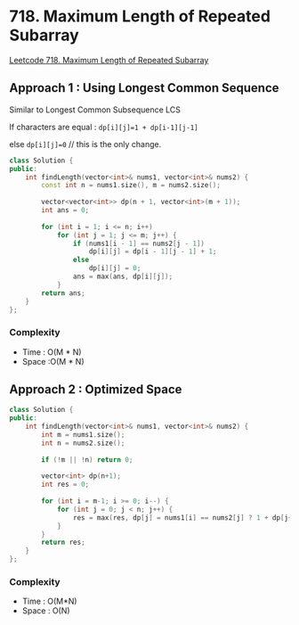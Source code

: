 # 718. Maximum Length of Repeated Subarray
[Leetcode 718. Maximum Length of Repeated Subarray](https://leetcode.com/problems/maximum-length-of-repeated-subarray/)

## Approach 1 : Using Longest Common Sequence
Similar to Longest Common Subsequence LCS

If characters are equal : `dp[i][j]=1 + dp[i-1][j-1]`

else `dp[i][j]=0` // this is the only change.

```cpp
class Solution {
public:
    int findLength(vector<int>& nums1, vector<int>& nums2) {
        const int n = nums1.size(), m = nums2.size();
      
        vector<vector<int>> dp(n + 1, vector<int>(m + 1));
        int ans = 0;
      
        for (int i = 1; i <= n; i++)
            for (int j = 1; j <= m; j++) {
                if (nums1[i - 1] == nums2[j - 1])
                    dp[i][j] = dp[i - 1][j - 1] + 1;
                else
                    dp[i][j] = 0;
                ans = max(ans, dp[i][j]);
            }
        return ans;
    }
};
```
### Complexity
* Time : O(M * N)
* Space :O(M * N)

## Approach 2 : Optimized Space

```cpp
class Solution {
public:
    int findLength(vector<int>& nums1, vector<int>& nums2) {
        int m = nums1.size();
        int n = nums2.size();
        
        if (!m || !n) return 0;
        
        vector<int> dp(n+1);
        int res = 0;
        
        for (int i = m-1; i >= 0; i--) {
            for (int j = 0; j < n; j++) {
                res = max(res, dp[j] = nums1[i] == nums2[j] ? 1 + dp[j+1] : 0);
            }
        }
        return res;
    }
};
```
### Complexity
* Time : O(M*N)
* Space : O(N)

